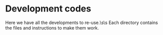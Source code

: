 # Development codes
Here we have all the developments to re-use.\s\s
Each directory contains the files and instructions to make them work.

